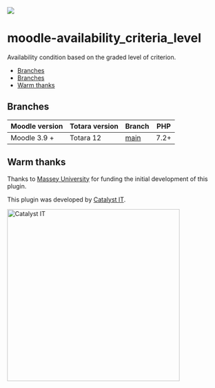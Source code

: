 <a href="https://github.com/catalyst/moodle-availability_criteria_level/actions?query=workflow%3A%22Run+all+tests%22">
<img src="https://github.com/catalyst/moodle-availability_criteria_level/workflows/Run%20all%20tests/badge.svg">
</a>

# moodle-availability_criteria_level

Availability condition based on the graded level of criterion.

* [Branches](#branches)
* [Branches](#branches)
* [Warm thanks](#warm-thanks)

## Branches

| Moodle version | Totara version | Branch                                                                           | PHP  |
|----------------|----------------|----------------------------------------------------------------------------------|------|
| Moodle 3.9 +   | Totara 12      | [main](https://github.com/catalyst/moodle-availability_criteria_level/tree/main) | 7.2+ |

## Warm thanks

Thanks to [Massey University](https://www.massey.ac.nz/) for funding the initial development of this plugin.

This plugin was developed by [Catalyst IT](https://www.catalyst.net.nz/).

<img alt="Catalyst IT" src="https://raw.githubusercontent.com/catalyst/moodle-auth_saml2/MOODLE_39_STABLE/pix/catalyst-logo.svg" width="400">
